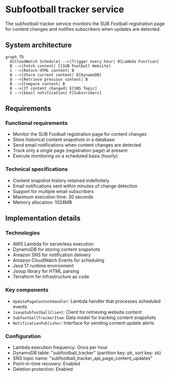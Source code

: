 # Subfootball tracker service

The subfootball tracker service monitors the SUB Football registration page for content changes and notifies subscribers when updates are detected.

## System architecture

```mermaid
graph TD
  A[CloudWatch Schedule] -->|Trigger every hour| B[Lambda Function]
  B -->|Fetch content| C[SUB Football Website]
  C -->|Return HTML content| B
  B -->|Store current content| D[DynamoDB]
  D -->|Retrieve previous content| B
  B -->|Compare content| B
  B -->|If content changed| E[SNS Topic]
  E -->|Email notification| F[Subscribers]
```

## Requirements

### Functional requirements

- Monitor the SUB Football registration page for content changes
- Store historical content snapshots in a database
- Send email notifications when content changes are detected
- Track only a single page (registration page) at present
- Execute monitoring on a scheduled basis (hourly)

### Technical specifications

- Content snapshot history retained indefinitely
- Email notifications sent within minutes of change detection
- Support for multiple email subscribers
- Maximum execution time: 30 seconds
- Memory allocation: 1024MB

## Implementation details

### Technologies

- AWS Lambda for serverless execution
- DynamoDB for storing content snapshots
- Amazon SNS for notification delivery
- Amazon CloudWatch Events for scheduling
- Java 17 runtime environment
- Jsoup library for HTML parsing
- Terraform for infrastructure as code

### Key components

- `UpdatePageContentHandler`: Lambda handler that processes scheduled events
- `JsoupSubfootballClient`: Client for retrieving website content
- `SubfootballTrackerItem`: Data model for tracking content snapshots
- `NotificationPublisher`: Interface for sending content update alerts

### Configuration

- Lambda execution frequency: Once per hour
- DynamoDB table: "subfootball_tracker" (partition key: pk, sort key: sk)
- SNS topic name: "subfootball_tracker_api_page_content_updates"
- Point-in-time recovery: Enabled
- Deletion protection: Enabled
